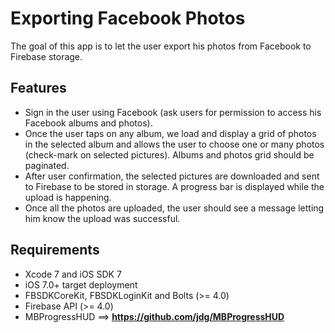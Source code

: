 # Exporting Facebook Photos
The goal of this app is to let the user export his photos from Facebook to Firebase storage.

## Features
* Sign in the user using Facebook (ask users for permission to access his Facebook albums and photos).
* Once the user taps on any album, we load and display a grid of photos in the selected album and allows the user to choose one or many photos (check-mark on selected pictures). Albums and photos grid should be paginated.
* After user confirmation, the selected pictures are downloaded and sent to Firebase to be stored in storage. A progress bar is displayed while the upload is happening.
* Once all the photos are uploaded, the user should see a message letting him know the upload was successful.

## Requirements
* Xcode 7 and iOS SDK 7
* iOS 7.0+ target deployment
* FBSDKCoreKit, FBSDKLoginKit and Bolts (>= 4.0)
* Firebase API (>= 4.0)
* MBProgressHUD ==> **https://github.com/jdg/MBProgressHUD**

